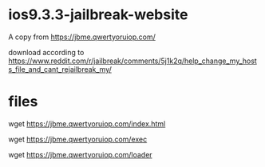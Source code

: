 # ios9.3.3-jailbreak-website

A copy from https://jbme.qwertyoruiop.com/

download according to https://www.reddit.com/r/jailbreak/comments/5j1k2q/help_change_my_hosts_file_and_cant_rejailbreak_my/

# files

wget https://jbme.qwertyoruiop.com/index.html

wget https://jbme.qwertyoruiop.com/exec

wget https://jbme.qwertyoruiop.com/loader
